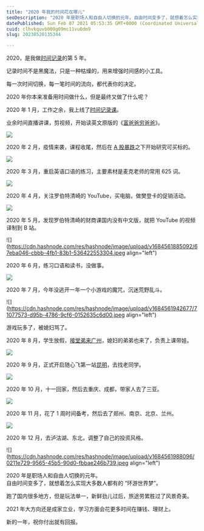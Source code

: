 ```yaml
---
title: "2020 年我的时间花在哪儿"
seoDescription: "2020 年是职场人和自由人切换的元年。自由时间变多了，就想着怎么实现大多数人都有的 “环游世界梦”。"
datePublished: Sun Feb 07 2021 05:53:35 GMT+0000 (Coordinated Universal Time)
cuid: clhvkquvb000g09mc11vu0dm9
slug: 20230520135344

---
```


2020，是我做[时间记录](http://mp.weixin.qq.com/s?__biz=MzI3MzU5MDA1OQ==&mid=2247485339&idx=1&sn=fde70ccaeaaa3ccbaf308c1e50f763ef&chksm=eb21b5dfdc563cc9e856cf8e4442c4f53853f5482b3d117a41e7b2d8d9582568830e40cb1cfd&scene=21#wechat_redirect)的第 5 年。

记录时间不是黑魔法，只是一种枯燥的，用来增强时间感的小工具。

每一次时间切换，每一笔时间的流向，都代表你的决定。

2020 年你本来准备用时间做什么，但是最终又做了什么呢？

2020 年 1 月，工作之余，我上线了[时间记录课](http://mp.weixin.qq.com/s?__biz=MzI3MzU5MDA1OQ==&mid=2247485032&idx=1&sn=acb21dab9e80298f57f65f3a9ea3a1c7&chksm=eb21b42cdc563d3a565d6c98ad7010303e68799b4f29c829a6c1fd89ff190878ddb44f22a899&scene=21#wechat_redirect)。

业余时间直播讲课，剪视频，开始读英文原版的《[富爸爸穷爸爸](http://mp.weixin.qq.com/s?__biz=MzI3MzU5MDA1OQ==&mid=2247486130&idx=1&sn=b49e86deea7b9b3a29896067777947e4&chksm=eb21b8f6dc5631e0f2c992df1294457bc83ad1c385c3d7bd1169dcb7f00628788b5266a0a59c&scene=21#wechat_redirect)》。

![](https://cdn.hashnode.com/res/hashnode/image/upload/v1684561851910/8877ee3a-34bc-4d74-8992-ab7daa8aff3c.jpeg)

2020 年 2 月，疫情来袭，课程收尾，然后在 [A 股暴跌](http://mp.weixin.qq.com/s?__biz=MzI3MzU5MDA1OQ==&mid=2247486196&idx=1&sn=0ac8a9f458c407a0f6b1d00cc9b1026c&chksm=eb21b8b0dc5631a6d66db07d97b929f6da7eeaeaee8423e4cee323a6425f741f6eac35548b00&scene=21#wechat_redirect)之下开始研究可买标的。

![](https://cdn.hashnode.com/res/hashnode/image/upload/v1684561857501/04723944-d28b-4d85-8a90-ee0e205148a9.jpeg)

2020 年 3 月，重启英语口语的练习，主要素材是麦克老师的常用 625 词。

![](https://cdn.hashnode.com/res/hashnode/image/upload/v1684561873092/a8cecc27-b252-449b-a443-dddb94467d44.jpeg)

2020 年 4 月，关注罗伯特清崎的 YouTube，买电脑，做樊登卡的促销活动。

![](https://cdn.hashnode.com/res/hashnode/image/upload/v1684561919779/c8374955-e79d-42fb-bbf4-5c378277dbff.jpeg)

2020 年 5 月，发现罗伯特清崎的财商课国内没有中文版，就把 YouTube 的视频译制到 B 站。

![](https://cdn.hashnode.com/res/hashnode/image/upload/v1684561885092/67eba046-cbbb-4fb1-83b1-536422553304.jpeg align="left")

2020 年 6 月，练习口语和读书，没做事。

![](https://cdn.hashnode.com/res/hashnode/image/upload/v1684561937536/6c442ec7-1a37-4af7-86b5-9b1969f6b7db.jpeg)

2020 年 7 月，今年没逃开一年一个小游戏的魔咒，沉迷荒野乱斗。

![](https://cdn.hashnode.com/res/hashnode/image/upload/v1684561942677/71077573-d95b-4786-9cf6-0152635c6d00.jpeg align="left")

游戏玩多了，被媳妇骂了。

2020 年 8 月，学生放假，[接堂弟来广州](http://mp.weixin.qq.com/s?__biz=MzI3MzU5MDA1OQ==&mid=2247486380&idx=1&sn=e9fd886d3cc388e32b14ac2263e96ffc&chksm=eb21b9e8dc5630fe409b93993de8236f262702598a568933d4cae5fb10d86ae22ddf9727b2a8&scene=21#wechat_redirect)，媳妇的弟弟也来了，负责上课带娃。

![](https://cdn.hashnode.com/res/hashnode/image/upload/v1684561957381/0055e2a7-83c6-4ce5-a92d-09e091088591.jpeg)

2020 年 9 月，正式开启随心飞第一站[昆明](http://mp.weixin.qq.com/s?__biz=MzI3MzU5MDA1OQ==&mid=2247486489&idx=1&sn=c960fd8c6cdb6e945084ec7b65005430&chksm=eb21be5ddc56374bdbce43f3a1680a8772bd22f546f6680f7bb57e4b11a36b73c5ff95217f3d&scene=21#wechat_redirect)，去找老同学。

![](https://cdn.hashnode.com/res/hashnode/image/upload/v1684561965463/9b456509-af29-4e3b-8ff6-cc78ace23c3f.jpeg)

2020 年 10 月，十一回家，然后去重庆、成都，带家人去了三亚。

![](https://cdn.hashnode.com/res/hashnode/image/upload/v1684561975016/d393d2c8-0f8d-463f-a5a9-a49f1865133b.jpeg)

2020 年 11 月，花了 1 周时间备考，然后去了郑州、南京、北京、兰州。

![](https://cdn.hashnode.com/res/hashnode/image/upload/v1684561984341/139205fb-6e14-4e82-9079-c6214e25fd40.jpeg)

2020 年 12 月，去泸沽湖、东北，调整了自己的投资风格。

![](https://cdn.hashnode.com/res/hashnode/image/upload/v1684561988096/0211e729-9565-45b5-90d0-fbbae246b739.jpeg align="left")

2020 年是职场人和自由人切换的元年。  
自由时间变多了，就想着怎么实现大多数人都有的 “环游世界梦”。

跑了国内很多地方，但是玩法单一，新鲜劲儿过后，旅途劳累胜过了风景奇美。

2021 年大方向还是成家立业，学习方面会花更多时间在赚钱、理财上。

新的一年，祝你付出就有回报。